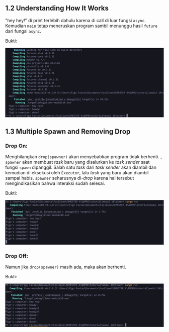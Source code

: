 ## 1.2 Understanding How It Works

"hey hey!" di print terlebih dahulu karena di call di luar fungsi `async`. Kemudian `main` tetap meneruskan program sambil menunggu hasil `future` dari fungsi `async`.

Bukti: 

![alt text](image.png)

## 1.3 Multiple Spawn and Removing Drop

### Drop On:

Menghilangkan `drop(spawner)` akan menyebabkan program tidak berhenti. , `spawner` akan membuat _task_ baru yang disalurkan ke _task sender_ saat fungsi `spawn` dipanggil. Salah satu _task_ dari _task sender_ akan diambil dan kemudian di eksekusi oleh `Executor`, lalu _task_ yang baru akan diambil sampai habis. `spawner` seharusnya di-_drop_ karena hal tersebut mengindikasikan bahwa interaksi sudah selesai.

Bukti:

![alt text](image-1.png)

### Drop Off:

Namun jika `drop(spawner)` masih ada, maka akan berhenti.

Bukti:

![alt text](image-2.png)